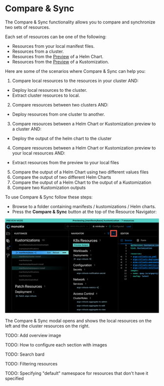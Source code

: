 # Compare & Sync

The Compare & Sync functionality allows you to compare and synchronize two sets of resources.

Each set of resources can be one of the following:
- Resources from your local manifest files.
- Resources from a cluster.
- Resources from the [Preview](helm.md) of a Helm Chart.
- Resources from the [Preview](kustomize.md) of a Kustomization.

Here are some of the scenarios where Compare & Sync can help you:
1. Compare local resources to the resources in your cluster AND:
  - Deploy local resources to the cluster.
  - Extract cluster resources to local.
2. Compare resources between two clusters AND:
  - Deploy resources from one cluster to another.
3. Compare resources between a Helm Chart or Kustomization preview to a cluster AND:
  - Deploy the output of the helm chart to the cluster
4. Compare resources between a Helm Chart or Kustomization preview to your local resources AND:
  - Extract resources from the preview to your local files
5. Compare the output of a Helm Chart using two different values files
6. Compare the output of two different Helm Charts
7. Compare the output of a Helm Chart to the output of a Kustomization
8. Compare two Kustomization outputs

To use Compare & Sync follow these steps:

- Browse to a folder containing manifests / kustomizations / Helm charts.
- Press the **Compare & Sync** button at the top of the Resource Navigator:

![Compare & Sync](img/cluster-compare-button-1.6.0.png)

The Compare & Sync modal opens and shows the local resources on the left and the cluster resources on the right. 

TODO: Add overview image

TODO: How to configure each section with images

TODO: Search bard

TODO: Filtering resources

TODO: Specifying "default" namespace for resources that don't have it specified
